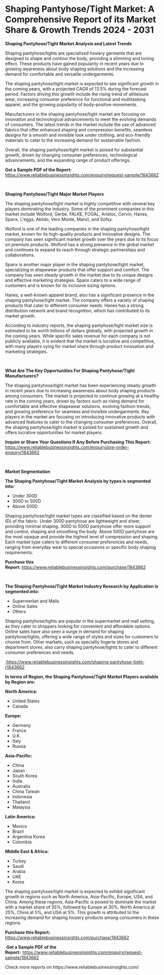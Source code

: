 <p><h1>Shaping Pantyhose/Tight Market: A Comprehensive Report of its Market Share & Growth Trends 2024 - 2031</h1></p><p><strong>Shaping Pantyhose/Tight Market Analysis and Latest Trends</strong></p>
<p><p>Shaping pantyhose/tights are specialized hosiery garments that are designed to shape and contour the body, providing a slimming and toning effect. These products have gained popularity in recent years due to growing awareness about body shaping solutions and the increasing demand for comfortable and versatile undergarments.</p><p>The shaping pantyhose/tight market is expected to see significant growth in the coming years, with a projected CAGR of 13.5% during the forecast period. Factors driving this growth include the rising trend of athleisure wear, increasing consumer preference for functional and multitasking apparel, and the growing popularity of body-positive movements.</p><p>Manufacturers in the shaping pantyhose/tight market are focusing on innovation and technological advancements to meet the evolving demands of consumers. The latest trends in the market include the use of advanced fabrics that offer enhanced shaping and compression benefits, seamless designs for a smooth and invisible look under clothing, and eco-friendly materials to cater to the increasing demand for sustainable fashion.</p><p>Overall, the shaping pantyhose/tight market is poised for substantial growth, driven by changing consumer preferences, technological advancements, and the expanding range of product offerings.</p></p>
<p><strong>Get a Sample PDF of the Report:&nbsp;</strong> <a href="https://www.reliablebusinessinsights.com/enquiry/request-sample/1843662">https://www.reliablebusinessinsights.com/enquiry/request-sample/1843662</a></p>
<p>&nbsp;</p>
<p><strong>Shaping Pantyhose/Tight Major Market Players</strong></p>
<p><p>The shaping pantyhose/tight market is highly competitive with several key players dominating the industry. Some of the prominent companies in this market include Wolford, Gerbe, FALKE, FOGAL, Aristoc, Cervin, Hanes, Spanx, L'eggs, Akiido, Vero Monte, Manzi, and Sofsy.</p><p>Wolford is one of the leading companies in the shaping pantyhose/tight market, known for its high-quality products and innovative designs. The company has seen significant market growth over the years due to its focus on premium products. Wolford has a strong presence in the global market and continues to expand its reach through strategic partnerships and collaborations.</p><p>Spanx is another major player in the shaping pantyhose/tight market, specializing in shapewear products that offer support and comfort. The company has seen steady growth in the market due to its unique designs and effective marketing strategies. Spanx caters to a wide range of customers and is known for its inclusive sizing options.</p><p>Hanes, a well-known apparel brand, also has a significant presence in the shaping pantyhose/tight market. The company offers a variety of shaping products that cater to different consumer needs. Hanes has a strong distribution network and brand recognition, which has contributed to its market growth.</p><p>According to industry reports, the shaping pantyhose/tight market size is estimated to be worth billions of dollars globally, with projected growth in the coming years. While specific sales revenue for each company is not publicly available, it is evident that the market is lucrative and competitive, with many players vying for market share through product innovation and marketing strategies.</p></p>
<p>&nbsp;</p>
<p><strong>What Are The Key Opportunities For Shaping Pantyhose/Tight Manufacturers?</strong></p>
<p><p>The shaping pantyhose/tight market has been experiencing steady growth in recent years due to increasing awareness about body shaping products among consumers. The market is projected to continue growing at a healthy rate in the coming years, driven by factors such as rising demand for comfortable and effective shapewear solutions, evolving fashion trends, and growing preference for seamless and invisible undergarments. Key players in the market are focusing on introducing innovative products with advanced features to cater to the changing consumer preferences. Overall, the shaping pantyhose/tight market is poised for sustained growth and offers lucrative opportunities for market players.</p></p>
<p><strong>Inquire or Share Your Questions If Any Before Purchasing This Report:</strong> <a href="https://www.reliablebusinessinsights.com/enquiry/pre-order-enquiry/1843662">https://www.reliablebusinessinsights.com/enquiry/pre-order-enquiry/1843662</a></p>
<p>&nbsp;</p>
<p><strong>Market Segmentation</strong></p>
<p><strong>The Shaping Pantyhose/Tight Market Analysis by types is segmented into:</strong></p>
<p><ul><li>Under 300D</li><li>300D to 500D</li><li>Above 500D</li></ul></p>
<p><p>Shaping pantyhose/tight market types are classified based on the denier (D) of the fabric. Under 300D pantyhose are lightweight and sheer, providing minimal shaping. 300D to 500D pantyhose offer more support and control, shaping and smoothing the body. Above 500D pantyhose are the most opaque and provide the highest level of compression and shaping. Each market type caters to different consumer preferences and needs, ranging from everyday wear to special occasions or specific body shaping requirements.</p></p>
<p><strong>Purchase this Report:&nbsp;</strong><a href="https://www.reliablebusinessinsights.com/purchase/1843662">https://www.reliablebusinessinsights.com/purchase/1843662</a></p>
<p>&nbsp;</p>
<p><strong>The Shaping Pantyhose/Tight Market Industry Research by Application is segmented into:</strong></p>
<p><ul><li>Supermerket and Malls</li><li>Online Sales</li><li>Others</li></ul></p>
<p><p>Shaping pantyhose/tights are popular in the supermarket and mall setting, as they cater to shoppers looking for convenient and affordable options. Online sales have also seen a surge in demand for shaping pantyhose/tights, offering a wide range of styles and sizes for customers to choose from. Other markets, such as specialty lingerie stores and department stores, also carry shaping pantyhose/tights to cater to different consumer preferences and needs.</p></p>
<p><a href="https://www.reliablebusinessinsights.com/shaping-pantyhose-tight-r1843662">&nbsp;https://www.reliablebusinessinsights.com/shaping-pantyhose-tight-r1843662</a></p>
<p><strong>In terms of Region, the Shaping Pantyhose/Tight Market Players available by Region are:</strong></p>
<p>
    <p> <strong> North America: </strong>
        <ul>
            <li>United States</li>
            <li>Canada</li>
        </ul>
        </p> 
    <p> <strong> Europe: </strong>
        <ul>
            <li>Germany</li>
            <li>France</li>
            <li>U.K.</li>
            <li>Italy</li>
            <li>Russia</li>
        </ul>
        </p> 
    <p> <strong> Asia-Pacific: </strong>
        <ul>
            <li>China</li>
            <li>Japan</li>
            <li>South Korea</li>
            <li>India</li>
            <li>Australia</li>
            <li>China Taiwan</li>
            <li>Indonesia</li>
            <li>Thailand</li>
            <li>Malaysia</li>
        </ul>
        </p> 
    <p> <strong> Latin America: </strong>
        <ul>
            <li>Mexico</li>
            <li>Brazil</li>
            <li>Argentina Korea</li>
            <li>Colombia</li>
        </ul>
        </p> 
    <p> <strong> Middle East & Africa: </strong>
        <ul>
            <li>Turkey</li>
            <li>Saudi</li>
            <li>Arabia</li>
            <li>UAE</li>
            <li>Korea</li>
        </ul>
    </p>
    </p>
<p><p>The shaping pantyhose/tight market is expected to exhibit significant growth in regions such as North America, Asia-Pacific, Europe, USA, and China. Among these regions, Asia-Pacific is poised to dominate the market with a market share of 35%, followed by Europe at 30%, North America at 25%, China at 5%, and USA at 5%. This growth is attributed to the increasing demand for shaping hosiery products among consumers in these regions.</p></p>
<p><strong>Purchase this Report: </strong><a href="https://www.reliablebusinessinsights.com/purchase/1843662">https://www.reliablebusinessinsights.com/purchase/1843662</a></p>
<p>&nbsp;<strong>Get a Sample PDF of the Report:&nbsp;&nbsp;</strong><a href="https://www.reliablebusinessinsights.com/enquiry/request-sample/1843662">https://www.reliablebusinessinsights.com/enquiry/request-sample/1843662</a></p>
<p><strong></strong></p>
<p>Check more reports on https://www.reliablebusinessinsights.com/</p>